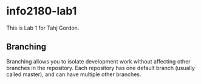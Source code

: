 # info2180-lab1
This is Lab 1 for Tahj Gordon.

## Branching
Branching allows you to isolate development work without
affecting other branches in the repository. Each repository
has one default branch (usually called master), and can have 
multiple other branches.

